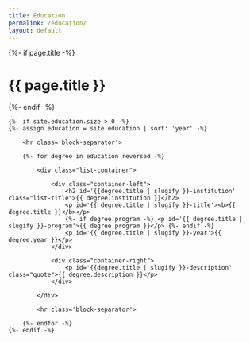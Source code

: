 ```yaml
---
title: Education
permalink: /education/
layout: default
---
```


<div class="education">
  {%- if page.title -%}
    <h1 class="page-heading">{{ page.title }}</h1>
  {%- endif -%}

	{%- if site.education.size > 0 -%}
	{%- assign education = site.education | sort: 'year' -%}

        <hr class='block-separator'>

        {%- for degree in education reversed -%}

            <div class="list-container">

                <div class="container-left">
                    <h2 id='{{degree.title | slugify }}-institution' class="list-title">{{ degree.institution }}</h2>
                    <p id='{{ degree.title | slugify }}-title'><b>{{ degree.title }}</b></p>
                    {%- if degree.program -%} <p id='{{ degree.title | slugify }}-program'>{{ degree.program }}</p> {%- endif -%}
                    <p id='{{ degree.title | slugify }}-year'>{{ degree.year }}</p>
                </div>

                <div class="container-right">
                    <p id='{{degree.title | slugify }}-description' class="quote">{{ degree.description }}</p>
                </div>

            </div>

            <hr class='block-separator'>

        {%- endfor -%}
	{%- endif -%}

</div>
